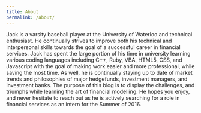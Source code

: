 ```yaml
---
title: About
permalink: /about/
---
```


Jack is a varsity baseball player at the University of Waterloo and technical enthusiast. He continually strives to improve both his technical and interpersonal skills towards the goal of a successful career in financial services. Jack has spent the large portion of his time in university learning various coding languages including C++, Ruby, VBA, HTML5, CSS, and Javascript with the goal of making work easier and more professional, while saving the most time. As well, he is continually staying up to date of market trends and philosophies of major hedgefunds, investment managers, and investment banks. The purpose of this blog is to display the challenges, and triumphs while learning the art of financial modelling. He hopes you enjoy, and never hesitate to reach out as he is actively searching for a role in financial services as an intern for the Summer of 2016. 
